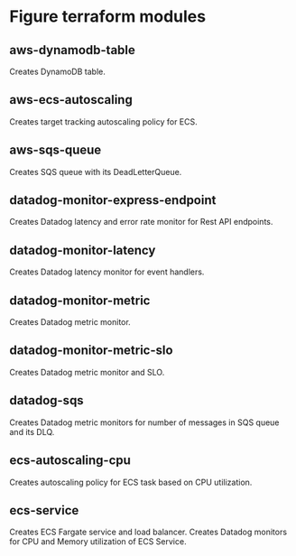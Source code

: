 # Figure terraform modules

## aws-dynamodb-table

Creates DynamoDB table.

## aws-ecs-autoscaling

Creates target tracking autoscaling policy for ECS.

## aws-sqs-queue

Creates SQS queue with its DeadLetterQueue.

## datadog-monitor-express-endpoint

Creates Datadog latency and error rate monitor for Rest API endpoints.

## datadog-monitor-latency

Creates Datadog latency monitor for event handlers.

## datadog-monitor-metric

Creates Datadog metric monitor.

## datadog-monitor-metric-slo

Creates Datadog metric monitor and SLO.

## datadog-sqs

Creates Datadog metric monitors for number of messages in SQS queue and its DLQ.

## ecs-autoscaling-cpu

Creates autoscaling policy for ECS task based on CPU utilization.

## ecs-service

Creates ECS Fargate service and load balancer.
Creates Datadog monitors for CPU and Memory utilization of ECS Service.







